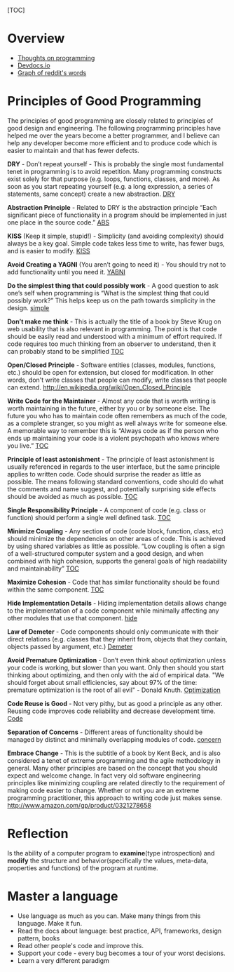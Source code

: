 [TOC]

# Overview
- [Thoughts on programming](https://github.com/Dobiasd/articles)
- [Devdocs.io](https://github.com/Thibaut/devdocs)
- [Graph of reddit's words](https://github.com/Dobiasd/programming-language-subreddits-and-their-choice-of-words)

# Principles of Good Programming

The principles of good programming are closely related to principles of good design and engineering. The following programming principles have helped me over the years become a better programmer, and I believe can help any developer become more efficient and to produce code which is easier to maintain and that has fewer defects.

**DRY** - Don’t repeat yourself - This is probably the single most fundamental tenet in programming is to avoid repetition. Many programming constructs exist solely for that purpose (e.g. loops, functions, classes, and more). As soon as you start repeating yourself (e.g. a long expression, a series of statements, same concept) create a new abstraction. [DRY](http://en.wikipedia.org/wiki/Don%27t_repeat_yourself)

**Abstraction Principle** - Related to DRY is the abstraction principle “Each significant piece of functionality in a program should be implemented in just one place in the source code.” [ABS](http://en.wikipedia.org/wiki/Abstraction_principle_(programming))

**KISS** (Keep it simple, stupid!) - Simplicity (and avoiding complexity) should always be a key goal. Simple code takes less time to write, has fewer bugs, and is easier to modify. [KISS](http://en.wikipedia.org/wiki/KISS_principle)

**Avoid Creating a YAGNI** (You aren’t going to need it) - You should try not to add functionality until you need it. [YABNI](http://en.wikipedia.org/wiki/YAGNI)

**Do the simplest thing that could possibly work** - A good question to ask one’s self when programming is “What is the simplest thing that could possibly work?” This helps keep us on the path towards simplicity in the design. [simple](http://c2.com/xp/DoTheSimplestThingThatCouldPossiblyWork.html)

**Don’t make me think** - This is actually the title of a book by Steve Krug on web usability that is also relevant in programming. The point is that code should be easily read and understood with a minimum of effort required. If code requires too much thinking from an observer to understand, then it can probably stand to be simplified [TOC](http://www.sensible.com/dmmt.html)

**Open/Closed Principle** - Software entities (classes, modules, functions, etc.) should be open for extension, but closed for modification. In other words, don't write classes that people can modify, write classes that people can extend. http://en.wikipedia.org/wiki/Open_Closed_Principle

**Write Code for the Maintainer** - Almost any code that is worth writing is worth maintaining in the future, either by you or by someone else. The future you who has to maintain code often remembers as much of the code, as a complete stranger, so you might as well always write for someone else. A memorable way to remember this is “Always code as if the person who ends up maintaining your code is a violent psychopath who knows where you live.” [TOC](http://c2.com/cgi/wiki?CodeForTheMaintainer)

**Principle of least astonishment** - The principle of least astonishment is usually referenced in regards to the user interface, but the same principle applies to written code. Code should surprise the reader as little as possible. The means following standard conventions, code should do what the comments and name suggest, and potentially surprising side effects should be avoided as much as possible. [TOC](http://en.wikipedia.org/wiki/Principle_of_least_astonishment)

**Single Responsibility Principle** - A component of code (e.g. class or function) should perform a single well defined task. [TOC](http://en.wikipedia.org/wiki/Single_responsibility_principle)

**Minimize Coupling** - Any section of code (code block, function, class, etc) should minimize the dependencies on other areas of code. This is achieved by using shared variables as little as possible. “Low coupling is often a sign of a well-structured computer system and a good design, and when combined with high cohesion, supports the general goals of high readability and maintainability” [TOC](http://en.wikipedia.org/wiki/Coupling_(computer_programming))

**Maximize Cohesion** - Code that has similar functionality should be found within the same component. [TOC](http://en.wikipedia.org/wiki/Cohesion_(computer_science))

**Hide Implementation Details** - Hiding implementation details allows change to the implementation of a code component while minimally affecting any other modules that use that component. [hide](http://en.wikipedia.org/wiki/Information_Hiding)

**Law of Demeter** - Code components should only communicate with their direct relations (e.g. classes that they inherit from, objects that they contain, objects passed by argument, etc.) [Demeter](http://en.wikipedia.org/wiki/Law_of_Demeter)

**Avoid Premature Optimization** - Don’t even think about optimization unless your code is working, but slower than you want. Only then should you start thinking about optimizing, and then only with the aid of empirical data. "We should forget about small efficiencies, say about 97% of the time: premature optimization is the root of all evil" - Donald Knuth. [Optimization](http://en.wikipedia.org/wiki/Program_optimization)

**Code Reuse is Good** - Not very pithy, but as good a principle as any other. Reusing code improves code reliability and decrease development time. [Code](http://en.wikipedia.org/wiki/Code_reuse)

**Separation of Concerns** - Different areas of functionality should be managed by distinct and minimally overlapping modules of code. [concern](http://en.wikipedia.org/wiki/Separation_of_concerns)

**Embrace Change** - This is the subtitle of a book by Kent Beck, and is also considered a tenet of extreme programming and the agile methodology in general. Many other principles are based on the concept that you should expect and welcome change. In fact very old software engineering principles like minimizing coupling are related directly to the requirement of making code easier to change. Whether or not you are an extreme programming practitioner, this approach to writing code just makes sense. http://www.amazon.com/gp/product/0321278658


# Reflection
Is the ability of a computer program to **examine**(type introspection) and **modify** the structure and behavior(specifically the values, meta-data, properties and functions) of the program at runtime.



# Master a language
- Use language as much as you can. Make many things from this language. Make it fun.
- Read the docs about language: best practice, API, frameworks, design pattern, books
- Read other people's code and improve this.
- Support your code - every bug becomes a tour of your worst decisions.
- Learn a very different paradigm

